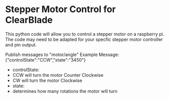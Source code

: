 # Stepper Motor Control for ClearBlade

This python code will allow you to control a stepper motor on a raspberry pi. The code may need to be adapted for your specfic stepper motor controller and pin output.

Publish messages to "motor/angle"
Example Message:
{"controlState":"CCW","state":"3450"}

* controlState: 
 * CCW will turn the motor Counter Clockwise
 * CW will turn the motor Clockwise
* state: 
 * determines how many rotations the motor will turn